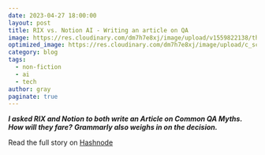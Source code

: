 ```yaml
---
date: 2023-04-27 18:00:00
layout: post
title: RIX vs. Notion AI - Writing an article on QA
image: https://res.cloudinary.com/dm7h7e8xj/image/upload/v1559822138/theme9_v273a9.jpg
optimized_image: https://res.cloudinary.com/dm7h7e8xj/image/upload/c_scale,w_380/v1559822138/theme9_v273a9.jpg
category: blog
tags:
  - non-fiction
  - ai
  - tech
author: gray
paginate: true
---
```


***I asked RIX and Notion to both write an Article on Common QA Myths. How will they fare?***
***Grammarly also weighs in on the decision.***


Read the full story on <a href="https://digracesion.hashnode.dev/rix-vs-notion-ai-writing-an-article-on-qa">Hashnode</a>